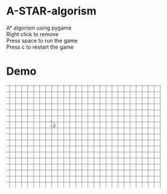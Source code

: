 # A-STAR-algorism  
A* algorism using pygame  
Right click to remove  
Press space to run the game  
Press c to restart the game   

# Demo
![image](https://github.com/k-t-chen/A-STAR-algorism/blob/main/A_STAR.gif)
